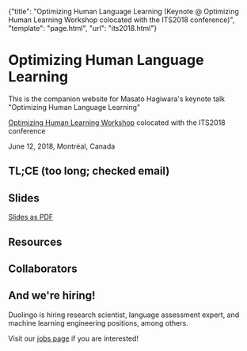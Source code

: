 {"title": "Optimizing Human Language Learning (Keynote @ Optimizing Human Learning Workshop colocated with the ITS2018 conference)", "template": "page.html", "url": "its2018.html"}

# Optimizing Human Language Learning

This is the companion website for Masato Hagiwara's keynote talk "Optimizing Human Language Learning"  

[Optimizing Human Learning Workshop](https://humanlearn.io/) colocated with the ITS2018 conference

June 12, 2018, Montréal, Canada

## TL;CE (too long; checked email)

## Slides

[Slides as PDF](/files/201806_OptimizingHumanLearning_Hagiwara.pdf)

## Resources


## Collaborators

## And we're hiring!

Duolingo is hiring research scientist, language assessment expert, and machine learning engineering positions, among others.

Visit our [jobs page](https://www.duolingo.com/jobs) if you are interested!

 